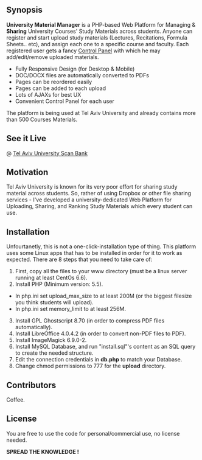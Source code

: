## Synopsis

**University Material Manager** is a PHP-based Web Platform for Managing & **Sharing** University Courses' Study Materials across students.
Anyone can register and start upload study materials (Lectures, Recitations, Formula Sheets.. etc), and assign each one to a specific course and faculty.
Each registered user gets a fancy [Control Panel](http://www.tomgazit.com/controlpanel.png) with which he may add/edit/remove uploaded materials.

* Fully Responsive Design (for Desktop & Mobile)
* DOC/DOCX files are automatically converted to PDFs
* Pages can be reordered easily
* Pages can be added to each upload
* Lots of AJAXs for best UX
* Convenient Control Panel for each user

The platform is being used at Tel Aviv University and already contains more than 500 Courses Materials.

## See it Live

@ [Tel Aviv University Scan Bank](http://www.taupdf.com)

## Motivation

Tel Aviv University is known for its very poor effort for sharing study material across students.
So, rather of using Dropbox or other file sharing services - I've developed a university-dedicated Web Platform for Uploading, Sharing, and Ranking Study Materials which every student can use.

## Installation

Unfourtanetly, this is not a one-click-installation type of thing.
This platform uses some Linux apps that has to be installed in order for it to work as expected.
There are 8 steps that you need to take care of:

1. First, copy all the files to your www directory (must be a linux server running at least CentOs 6.6).
2. Install PHP (Minimum version: 5.5).
 * In php.ini set upload_max_size to at least 200M (or the biggest filesize you think students will upload).
 * In php.ini set memory_limit to at least 256M.
3. Install GPL Ghostscript 8.70 (in order to compress PDF files automatically).
4. Install LibreOffice 4.0.4.2 (in order to convert non-PDF files to PDF).
5. Install ImageMagick 6.9.0-2.
6. Install MySQL Database, and run "install.sql"'s content as an SQL query to create the needed structure.
7. Edit the connection credentials in **db.php** to match your Database.
8. Change chmod permissions to 777 for the **upload** directory.

## Contributors

Coffee.

## License

You are free to use the code for personal/commercial use, no license needed.

**SPREAD THE KNOWLEDGE !**
